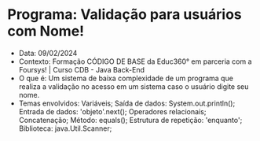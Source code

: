# Programa: Validação para usuários com Nome!
- Data: 09/02/2024
- Contexto: Formação CÓDIGO DE BASE da Educ360° em parceria com a Foursys! | Curso CDB - Java Back-End
- O que é: Um sistema de baixa complexidade de um programa que realiza a validação no acesso em um sistema caso o usuário digite seu nome.
- Temas envolvidos:
  Variáveis;
  Saída de dados: System.out.println();
  Entrada de dados: 'objeto'.next();
  Operadores relacionais;
  Concatenação;
  Método: equals();
  Estrutura de repetição: 'enquanto';
  Biblioteca: java.Util.Scanner;
